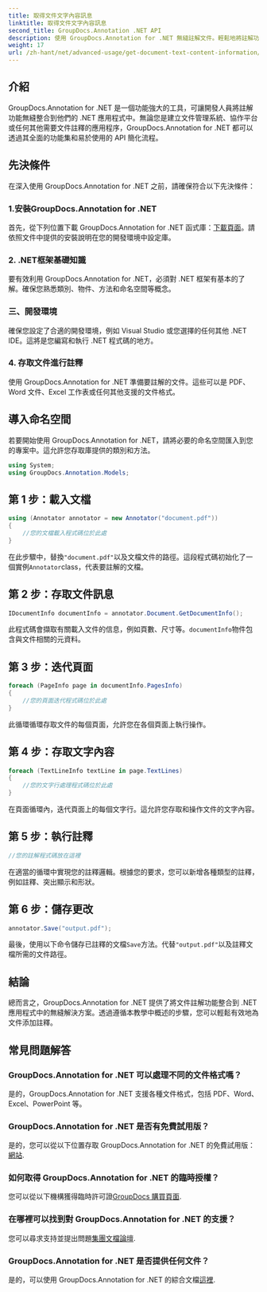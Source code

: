 ```yaml
---
title: 取得文件文字內容訊息
linktitle: 取得文件文字內容訊息
second_title: GroupDocs.Annotation .NET API
description: 使用 GroupDocs.Annotation for .NET 無縫註解文件。輕鬆地將註解功能整合到您的 .NET 應用程式中。
weight: 17
url: /zh-hant/net/advanced-usage/get-document-text-content-information/
---
```

## 介紹
GroupDocs.Annotation for .NET 是一個功能強大的工具，可讓開發人員將註解功能無縫整合到他們的 .NET 應用程式中。無論您是建立文件管理系統、協作平台或任何其他需要文件註釋的應用程序，GroupDocs.Annotation for .NET 都可以透過其全面的功能集和易於使用的 API 簡化流程。
## 先決條件
在深入使用 GroupDocs.Annotation for .NET 之前，請確保符合以下先決條件：
### 1.安裝GroupDocs.Annotation for .NET
首先，從下列位置下載 GroupDocs.Annotation for .NET 函式庫：[下載頁面](https://releases.groupdocs.com/annotation/net/)。請依照文件中提供的安裝說明在您的開發環境中設定庫。
### 2. .NET框架基礎知識
要有效利用 GroupDocs.Annotation for .NET，必須對 .NET 框架有基本的了解。確保您熟悉類別、物件、方法和命名空間等概念。
### 三、開發環境
確保您設定了合適的開發環境，例如 Visual Studio 或您選擇的任何其他 .NET IDE。這將是您編寫和執行 .NET 程式碼的地方。
### 4. 存取文件進行註釋
使用 GroupDocs.Annotation for .NET 準備要註解的文件。這些可以是 PDF、Word 文件、Excel 工作表或任何其他支援的文件格式。

## 導入命名空間
若要開始使用 GroupDocs.Annotation for .NET，請將必要的命名空間匯入到您的專案中。這允許您存取庫提供的類別和方法。
```csharp
using System;
using GroupDocs.Annotation.Models;
```
## 第 1 步：載入文檔
```csharp
using (Annotator annotator = new Annotator("document.pdf"))
{
    //您的文檔載入程式碼位於此處
}
```
在此步驟中，替換`"document.pdf"`以及文檔文件的路徑。這段程式碼初始化了一個實例`Annotator`class，代表要註解的文檔。
## 第 2 步：存取文件訊息
```csharp
IDocumentInfo documentInfo = annotator.Document.GetDocumentInfo();
```
此程式碼會擷取有關載入文件的信息，例如頁數、尺寸等。`documentInfo`物件包含與文件相關的元資料。
## 第 3 步：迭代頁面
```csharp
foreach (PageInfo page in documentInfo.PagesInfo)
{
    //您的頁面迭代程式碼位於此處
}
```
此循環循環存取文件的每個頁面，允許您在各個頁面上執行操作。
## 第 4 步：存取文字內容
```csharp
foreach (TextLineInfo textLine in page.TextLines)
{
    //您的文字行處理程式碼位於此處
}
```
在頁面循環內，迭代頁面上的每個文字行。這允許您存取和操作文件的文字內容。
## 第 5 步：執行註釋
```csharp
//您的註解程式碼放在這裡
```
在適當的循環中實現您的註釋邏輯。根據您的要求，您可以新增各種類型的註釋，例如註釋、突出顯示和形狀。
## 第 6 步：儲存更改
```csharp
annotator.Save("output.pdf");
```
最後，使用以下命令儲存已註釋的文檔`Save`方法。代替`"output.pdf"`以及註釋文檔所需的文件路徑。

## 結論
總而言之，GroupDocs.Annotation for .NET 提供了將文件註解功能整合到 .NET 應用程式中的無縫解決方案。透過遵循本教學中概述的步驟，您可以輕鬆有效地為文件添加註釋。
## 常見問題解答
### GroupDocs.Annotation for .NET 可以處理不同的文件格式嗎？
是的，GroupDocs.Annotation for .NET 支援各種文件格式，包括 PDF、Word、Excel、PowerPoint 等。
### GroupDocs.Annotation for .NET 是否有免費試用版？
是的，您可以從以下位置存取 GroupDocs.Annotation for .NET 的免費試用版：[網站](https://releases.groupdocs.com/).
### 如何取得 GroupDocs.Annotation for .NET 的臨時授權？
您可以從以下機構獲得臨時許可證[GroupDocs 購買頁面](https://purchase.groupdocs.com/temporary-license/).
### 在哪裡可以找到對 GroupDocs.Annotation for .NET 的支援？
您可以尋求支持並提出問題[集團文檔論壇](https://forum.groupdocs.com/c/annotation/10).
### GroupDocs.Annotation for .NET 是否提供任何文件？
是的，可以使用 GroupDocs.Annotation for .NET 的綜合文檔[這裡](https://tutorials.groupdocs.com/annotation/net/).